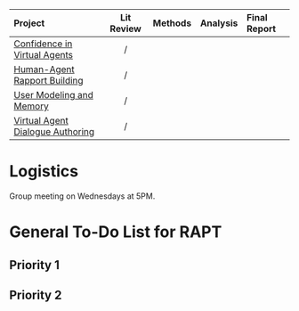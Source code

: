 |Project|Lit Review|Methods|Analysis|Final Report|
|:---------|:--------:|:-----:|:------:|:-----------|
|[Confidence in Virtual Agents](#)                         |/| | | |
|[Human-Agent Rapport Building](#)                         |/| | | |
|[User Modeling and Memory](#)                             |/| | | |
|[Virtual Agent Dialogue Authoring](#)                     |/| | | |

# Logistics
Group meeting on Wednesdays at 5PM.

# General To-Do List for RAPT

## Priority 1

## Priority 2
